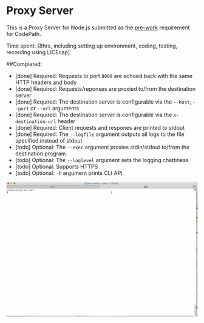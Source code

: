 # Proxy Server

This is a Proxy Server for Node.js submitted as the [pre-work](http://courses.codepath.com/snippets/intro_to_nodejs/prework) requirement for CodePath.

Time spent: [8hrs, including setting up environment, coding, testing, recording using LICEcap]

##Completed:

* [done] Required: Requests to port `8000` are echoed back with the same HTTP headers and body
* [done] Required: Requests/reponses are proxied to/from the destination server
* [done] Required: The destination server is configurable via the `--host`, `--port`  or `--url` arguments
* [done] Required: The destination server is configurable via the `x-destination-url` header
* [done] Required: Client requests and respones are printed to stdout
* [done] Required: The `--logfile` argument outputs all logs to the file specified instead of stdout
* [todo] Optional: The `--exec` argument proxies stdin/stdout to/from the destination program
* [todo] Optional: The `--loglevel` argument sets the logging chattiness
* [todo] Optional: Supports HTTPS
* [todo] Optional: `-h` argument prints CLI API

![Video Walkthrough](https://github.com/annelin07/proxy-server/blob/master/proxy-server-record.gif)